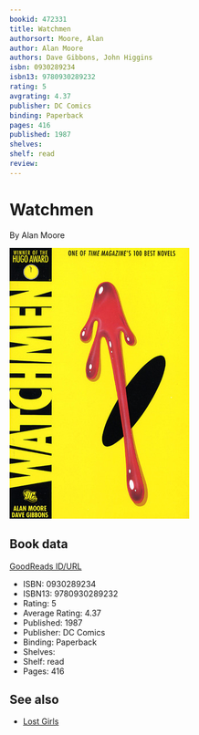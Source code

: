 ```yaml
---
bookid: 472331
title: Watchmen
authorsort: Moore, Alan
author: Alan Moore
authors: Dave Gibbons, John Higgins
isbn: 0930289234
isbn13: 9780930289232
rating: 5
avgrating: 4.37
publisher: DC Comics
binding: Paperback
pages: 416
published: 1987
shelves: 
shelf: read
review: 
---
```


# Watchmen

By Alan Moore

![](../../assets/bookcovers/1442239711l/472331.jpg)

## Book data

[GoodReads ID/URL](https://www.goodreads.com/book/show/472331)

- ISBN: 0930289234
- ISBN13: 9780930289232
- Rating: 5
- Average Rating: 4.37
- Published: 1987
- Publisher: DC Comics
- Binding: Paperback
- Shelves: 
- Shelf: read
- Pages: 416


## See also

- [Lost Girls](Lost_Girls.md)

